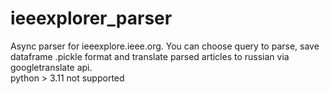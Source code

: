 # ieeexplorer_parser
Async parser for ieeexplore.ieee.org. You can choose query to parse, save dataframe .pickle format and translate parsed articles to russian via googletranslate api. <br />
python > 3.11 not supported
